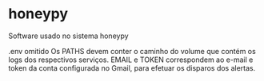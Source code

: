 # honeypy
Software usado no sistema honeypy

.env omitido
  Os PATHS devem conter o caminho do volume que contém os logs dos respectivos serviços.
  EMAIL e TOKEN correspondem ao e-mail e token da conta configurada no Gmail, para efetuar os disparos dos alertas.
